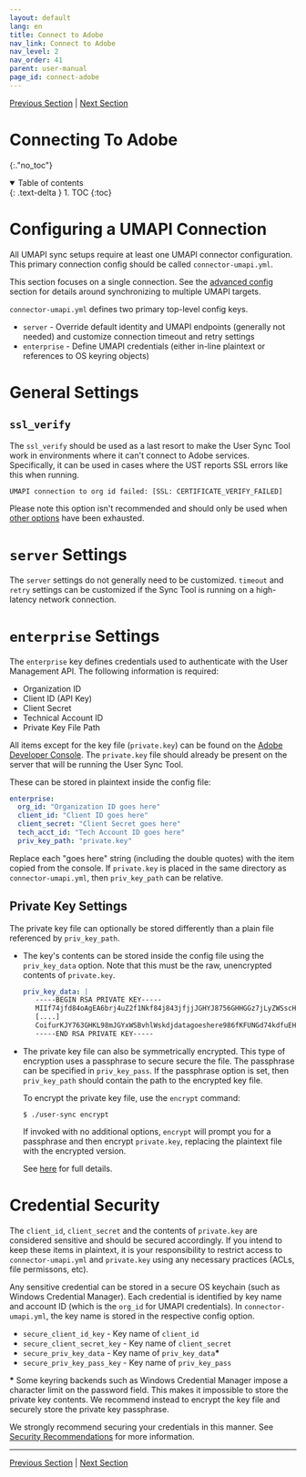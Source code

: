 ```yaml
---
layout: default
lang: en
title: Connect to Adobe
nav_link: Connect to Adobe
nav_level: 2
nav_order: 41
parent: user-manual
page_id: connect-adobe
---
```


[Previous Section](runtime_config.md)  \| [Next Section](connect_ldap.md)

# Connecting To Adobe
{:."no_toc"}

<details open markdown="block">
  <summary>
    Table of contents
  </summary>
  {: .text-delta }
1. TOC
{:toc}
</details>

# Configuring a UMAPI Connection

All UMAPI sync setups require at least one UMAPI connector configuration. This
primary connection config should be called `connector-umapi.yml`.

This section focuses on a single connection. See the [advanced
config](advanced_configuration.md#accessing-groups-in-other-organizations)
section for details around synchronizing to multiple UMAPI targets.

`connector-umapi.yml` defines two primary top-level config keys.

* `server` - Override default identity and UMAPI endpoints (generally not
  needed) and customize connection timeout and retry settings
* `enterprise` - Define UMAPI credentials (either in-line plaintext or
  references to OS keyring objects)

# General Settings

## `ssl_verify`

The `ssl_verify` should be used as a last resort to make the User Sync Tool work
in environments where it can't connect to Adobe services. Specifically, it can
be used in cases where the UST reports SSL errors like this when running.

```
UMAPI connection to org id failed: [SSL: CERTIFICATE_VERIFY_FAILED]
```

Please note this option isn't recommended and should only be used when [other
options](security.md#dealing-with-ssl-issues) have been exhausted.

# `server` Settings

The `server` settings do not generally need to be customized. `timeout` and
`retry` settings can be customized if the Sync Tool is running on a high-latency
network connection.

# `enterprise` Settings

The `enterprise` key defines credentials used to authenticate with the User
Management API. The following information is required:

- Organization ID
- Client ID (API Key)
- Client Secret
- Technical Account ID
- Private Key File Path

All items except for the key file (`private.key`) can be found on the [Adobe
Developer Console](https://developer.adobe.com/console/). The `private.key` file
should already be present on the server that will be running the User Sync Tool.

These can be stored in plaintext inside the config file:

```yaml
enterprise:
  org_id: "Organization ID goes here"
  client_id: "Client ID goes here"
  client_secret: "Client Secret goes here"
  tech_acct_id: "Tech Account ID goes here"
  priv_key_path: "private.key"
```

Replace each "goes here" string (including the double quotes) with the item
copied from the console. If `private.key` is placed in the same directory as
`connector-umapi.yml`, then `priv_key_path` can be relative.

## Private Key Settings

The private key file can optionally be stored differently than a plain file
referenced by `priv_key_path`.

* The key's contents can be stored inside the config file using the
  `priv_key_data` option. Note that this must be the raw, unencrypted contents
  of `private.key`.

  ```yaml
  priv_key_data: |
     -----BEGIN RSA PRIVATE KEY-----
     MIIf74jfd84oAgEA6brj4uZ2f1Nkf84j843jfjjJGHYJ8756GHHGGz7jLyZWSscH
     [....]
     CoifurKJY763GHKL98mJGYxWSBvhlWskdjdatagoeshere986fKFUNGd74kdfuEH
     -----END RSA PRIVATE KEY-----
  ```

* The private key file can also be symmetrically encrypted. This type of
  encryption uses a passphrase to secure secure the file. The passphrase can be
  specified in `priv_key_pass`. If the passphrase option is set, then
  `priv_key_path` should contain the path to the encrypted key file.
  
  To encrypt the private key file, use the `encrypt` command:
  
  ```
  $ ./user-sync encrypt
  ```
  
  If invoked with no additional options, `encrypt` will prompt you for a
  passphrase and then encrypt `private.key`, replacing the plaintext file with
  the encrypted version.
  
  See [here](additional_tools.md#private-key-encryption) for full details.

# Credential Security

The `client_id`, `client_secret` and the contents of `private.key` are
considered sensitive and should be secured accordingly. If you intend to keep
these items in plaintext, it is your responsibility to restrict access to
`connector-umapi.yml` and `private.key` using any necessary practices (ACLs,
file permissons, etc).

Any sensitive credential can be stored in a secure OS keychain (such as Windows
Credential Manager). Each credential is identified by key name and account ID
(which is the `org_id` for UMAPI credentials). In `connector-umapi.yml`, the key
name is stored in the respective config option.

* `secure_client_id_key` - Key name of `client_id`
* `secure_client_secret_key` - Key name of `client_secret`
* `secure_priv_key_data` - Key name of `priv_key_data`**\***
* `secure_priv_key_pass_key` - Key name of `priv_key_pass`

**\*** Some keyring backends such as Windows Credential Manager impose a
character limit on the password field. This makes it impossible to store the
private key contents. We recommend instead to encrypt the key file and securely
store the private key passphrase.

We strongly recommend securing your credentials in this manner. See [Security
Recommendations](security.md#secure-credential-storage) for more information.

---

[Previous Section](runtime_config.md)  \| [Next Section](connect_ldap.md)
